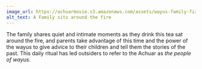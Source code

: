 ```yaml
---
image_url: https://achuarmovie.s3.amazonaws.com/assets/wayus-family-fire-a4bd2dedd342fe1112b8b0af162d6551.jpg
alt_text: A Family sits around the fire
---
```


The family shares quiet and intimate moments as they drink this tea sat around the fire, and parents take advantage of this time and the power of the wayus to give advice to their children and tell them the stories of the past. This daily ritual has led outsiders to refer to the Achuar as *the people of wayus*.
